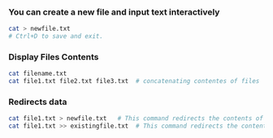 ### You can create a new file and input text interactively
```bash
cat > newfile.txt
# Ctrl+D to save and exit.
```
### Display Files Contents 
```bash
cat filename.txt
cat file1.txt file2.txt file3.txt  # concatenating contentes of files
```
### Redirects data

```bash
cat file1.txt > newfile.txt   # This command redirects the contents of file1.txt into newfile.txt. If newfile.txt exists, it will be overwritten.
cat file1.txt >> existingfile.txt  # This command redirects the contents of file1.txt  or Append to an existing file but does not overrite
```
